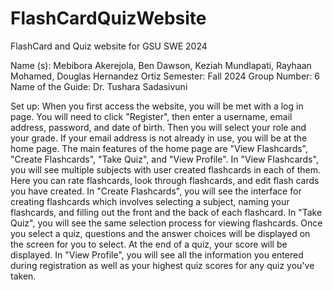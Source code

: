 # FlashCardQuizWebsite
FlashCard and Quiz website for GSU SWE 2024

Name (s): Mebibora Akerejola, Ben Dawson, Keziah Mundlapati, Rayhaan  Mohamed, Douglas Hernandez Ortiz
Semester: Fall 2024
Group Number: 6
Name of the Guide: Dr. Tushara Sadasivuni

Set up: When you first access the website, you will be met with a log in page. You will need to click "Register", then enter a username, email address, password, and date of birth. Then you will select your role and your grade. If your email address is not already in use, you will be at the home page. The main features of the home page are "View Flashcards", "Create Flashcards", "Take Quiz", and "View Profile".
In "View Flashcards", you will see multiple subjects with user created flashcards in each of them. Here you can rate flashcards, look through flashcards, and edit flash cards you have created.
In "Create Flashcards", you will see the interface for creating flashcards which involves selecting a subject, naming your flashcards, and filling out the front and the back of each flashcard.
In "Take Quiz", you will see the same selection process for viewing flashcards. Once you select a quiz, questions and the answer choices will be displayed on the screen for you to select. At the end of a quiz, your score will be displayed.
In "View Profile", you will see all the information you entered during registration as well as your highest quiz scores for any quiz you've taken.
